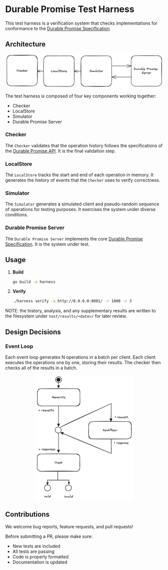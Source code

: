 # Durable Promise Test Harness 

This test harness is a verification system that checks implementations for conformance to the [Durable Promise Specification](https://github.com/resonatehq/durable-promise). 

## Architecture

<p align="center">
    <img src="./assets/architecture.png">
</p>

The test harness is composed of four key components working together: 

- Checker 
- LocalStore 
- Simulator 
- Durable Promise Server 

### Checker 

The `Checker` validates that the operation history follows the specifications of the [Durable Promise API](https://github.com/resonatehq/durable-promise). It is the final validation step.

### LocalStore 

The `LocalStore` tracks the start and end of each operation in memory. It generates the history of events that the `Checker` uses to verify correctness.

### Simulator 

The `Simulator` generates a simulated client and pseudo-random sequence of operations for testing purposes. It exercises the system under diverse conditions.

### Durable Promise Server

The `Durable Promise Server` implements the core [Durable Promise Specification](https://github.com/resonatehq/durable-promise). It is the system under test. 

## Usage 

1. **Build**

   ```bash
   go build -o harness
   ```

2. **Verify**

   ```bash
   ./harness verify -a http://0.0.0.0:8001/ -r 1000 -c 3
   ```

NOTE: the history, analysis, and any supplementary results are written to the filesystem under `test/results/<date>/` for later review.

## Design Decisions 

### Event Loop 

Each event loop generates N operations in a batch per client. Each client executes the operations one by one, storing their results. The checker then checks all of the results in a batch.

<p align="center">
    <img src="./assets/conceptual.png" height=400>
</p>

## Contributions

We welcome bug reports, feature requests, and pull requests!

Before submitting a PR, please make sure:

- New tests are included
- All tests are passing
- Code is properly formatted
- Documentation is updated

